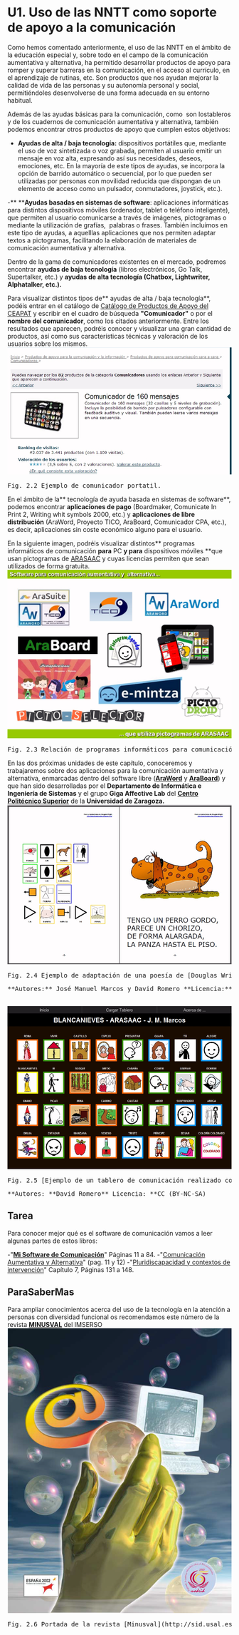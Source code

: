 
# U1. Uso de las NNTT como soporte de apoyo a la comunicación

Como hemos comentado anteriormente, el uso de las NNTT en el ámbito de la educación especial y, sobre todo en el campo de la comunicación aumentativa y alternativa, ha permitido desarrollar productos de apoyo para romper y superar barreras en la comunicación, en el acceso al currículo, en el aprendizaje de rutinas, etc. Son productos que nos ayudan mejorar la calidad de vida de las personas y su autonomía personal y social, permitiéndoles desenvolverse de una forma adecuada en su entorno habitual.

Además de las ayudas básicas para la comunicación, como  son lostableros y de los cuadernos de comunicación aumentativa y alternativa, también podemos encontrar otros productos de apoyo que cumplen estos objetivos:

- **Ayudas de alta / baja tecnología:** dispositivos portátiles que, mediante el uso de voz sintetizada o voz grabada, permiten al usuario emitir un mensaje en voz alta, expresando así sus necesidades, deseos, emociones, etc. En la mayoría de este tipos de ayudas, se incorpora la opción de barrido automático o secuencial, por lo que pueden ser utilizadas por personas con movilidad reducida que dispongan de un elemento de acceso como un pulsador, conmutadores, joystick, etc.). 

-** ****Ayudas basadas en sistemas de software**: aplicaciones informáticas para distintos dispositivos móviles (ordenador, tablet o teléfono inteligente), que permiten al usuario comunicarse a través de imágenes, pictogramas o mediante la utilización de grafías,  palabras o frases. También incluímos en este tipo de ayudas, a aquelllas aplicaciones que nos permiten adaptar textos a pictogramas, facilitando la elaboración de materiales de comunicación aumentativa y alternativa.

Dentro de la gama de comunicadores existentes en el mercado, podremos encontrar **ayudas de baja tecnología** (libros electrónicos, Go Talk, Supertalker, etc.) y **ayudas de alta tecnología **(Chatbox, Lightwriter, Alphatalker, etc.)**.**

Para visualizar distintos tipos de** ayudas de alta / baja tecnología**, podéis entrar en el catálogo de [Catálogo de Productos de Apoyo del CEAPAT](http://www.ceapat.es/ceapat_01/cat_apo/catalogo/index.htm) y escribir en el cuadro de búsqueda **"Comunicador"** o por el **nombre del comunicador**, como los citados anteriormente. Entre los resultados que aparecen, podréis conocer y visualizar una gran cantidad de productos, así como sus características técnicas y valoración de los usuarios sobre los mismos.
![](img/CEAPAT.jpg)
<td style="text-align: center;"><pre>Fig. 2.2 Ejemplo de comunicador portatil. </pre></td>

En el ámbito de la** tecnología de ayuda basada en sistemas de software**, podemos encontrar **aplicaciones de pago** (Boardmaker, Comunicate In Print 2, Writing whit symbols 2000, etc.) y **aplicaciones de libre distribución** (AraWord, Proyecto TICO, AraBoard, Comunicador CPA, etc.), es decir, aplicaciones sin coste económico alguno para el usuario.

En la siguiente imagen, podréis visualizar distintos** programas informáticos de comunicación **para** PC **y para** dispositivos móviles **que usan pictogramas de [ARASAAC](http://arasaac.org/) y cuyas licencias permiten que sean utilizados de forma gratuita.
![](img/SOFT.jpg)
<td style="text-align: center;"><pre>Fig. 2.3 Relación de programas informáticos para comunicación aumentativa y alternativa en castellano**Autores:** José Manuel Marcos y David Romero</pre></td>

En las dos próximas unidades de este capítulo, conoceremos y trabajaremos sobre dos aplicaciones para la comunicación aumentativa y alternativa, enmarcadas dentro del software libre ([**AraWord**](http://arasuite.proyectotico.es/index.php?title=AraWord) y [**AraBoard**](http://giga.cps.unizar.es/affectivelab/araboard.html)) y que han sido desarrolladas por el **Departamento de Informática e Ingeniería de Sistemas** y el grupo **Giga Affective Lab** del [**Centro Politécnico Superior**](https://eina.unizar.es/) de la **Universidad de Zaragoza.**
![](img/Tengo_un_perro_asi_ARASAAC.jpg)
<td style="text-align: center;"><pre>Fig. 2.4 Ejemplo de adaptación de una poesía de [Douglas Wright](http://arasaac.org/materiales.php?id_material=578) con AraWord</pre><pre>**Autores:** José Manuel Marcos y David Romero **Licencia:** CC (BY-NC-SA)</pre></td>

 
![](img/ARABOARD.jpg)
<td style="text-align: center;"><pre>Fig. 2.5 [Ejemplo de un tablero de comunicación realizado con AraBoard](http://arasaac.org/materiales.php?id_material=755)</pre><pre>**Autores: **David Romero** Licencia: **CC (BY-NC-SA)</pre></td>

## Tarea

Para conocer mejor qué es el software de comunicación vamos a leer algunas partes de estos libros:

-"[**Mi Software de Comunicación**](http://www.ceapat.es/InterPresent2/groups/imserso/documents/binario/softwarecomunicacion.pdf)" Páginas 11 a 84.
-"[Comunicación Aumentativa y Alternativa](http://www.ceapat.es/InterPresent2/groups/imserso/documents/binario/comunicacinaumentativayalterna.pdf)" (pag. 11 y 12)
-"[Pluridiscapacidad y contextos de intervención](http://diposit.ub.edu/dspace/bitstream/2445/33059/7/Pluridiscapacidad_contexto_131030_.pdf)" Capítulo 7, Páginas 131 a 148.

## ParaSaberMas

Para ampliar conocimientos acerca del uso de la tecnología en la atención a personas con diversidad funcional os recomendamos este número de la revista [**MINUSVAL**](http://sid.usal.es/minusval.aspx?ID=2002esp1) del IMSERSO
![](img/minusval.png)
<td style="text-align: center;"><pre>Fig. 2.6 Portada de la revista [Minusval](http://sid.usal.es/minusval.aspx?ID=2002esp1) de Junio de 2002</pre></td>



